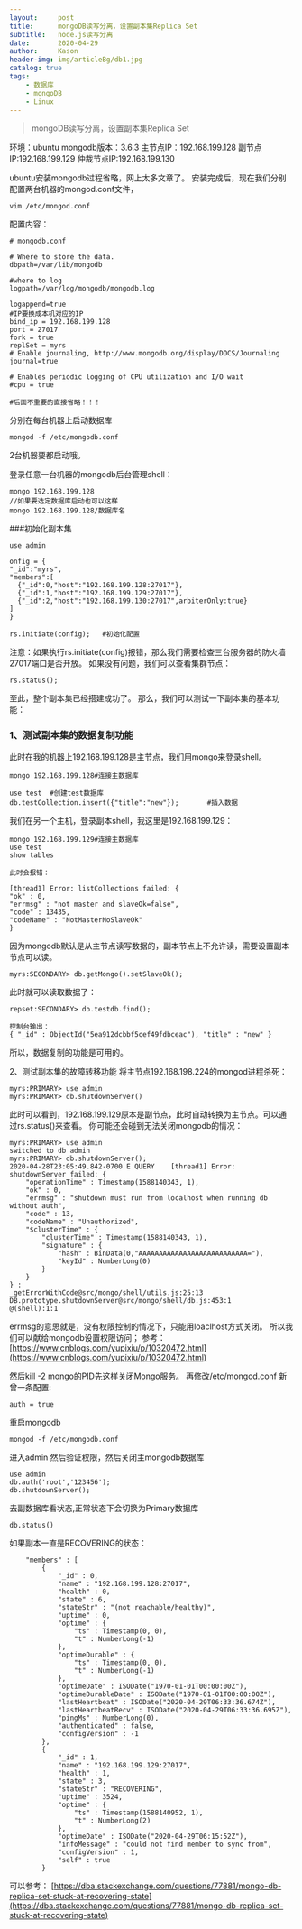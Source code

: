 ```yaml
---
layout:     post
title:      mongoDB读写分离，设置副本集Replica Set
subtitle:   node.js读写分离
date:       2020-04-29
author:     Kason
header-img: img/articleBg/db1.jpg
catalog: true
tags:
    - 数据库
    - mongoDB
    - Linux
---
```


>mongoDB读写分离，设置副本集Replica Set



环境：ubuntu
mongodb版本：3.6.3
主节点IP：192.168.199.128
副节点IP:192.168.199.129
仲裁节点IP:192.168.199.130

ubuntu安装mongodb过程省略，网上太多文章了。
安装完成后，现在我们分别配置两台机器的mongod.conf文件，
```
vim /etc/mongod.conf
```
配置内容：
```
# mongodb.conf

# Where to store the data.
dbpath=/var/lib/mongodb

#where to log
logpath=/var/log/mongodb/mongodb.log

logappend=true
#IP要换成本机对应的IP
bind_ip = 192.168.199.128
port = 27017
fork = true
replSet = myrs
# Enable journaling, http://www.mongodb.org/display/DOCS/Journaling
journal=true

# Enables periodic logging of CPU utilization and I/O wait
#cpu = true

#后面不重要的直接省略！！！

```
分别在每台机器上启动数据库
```
mongod -f /etc/mongodb.conf 
```
2台机器要都启动哦。

登录任意一台机器的mongodb后台管理shell：
```
mongo 192.168.199.128
//如果要选定数据库启动也可以这样
mongo 192.168.199.128/数据库名

```
###初始化副本集
```
use admin

onfig = {
"_id":"myrs",
"members":[
  {"_id":0,"host":"192.168.199.128:27017"},
  {"_id":1,"host":"192.168.199.129:27017"},
  {"_id":2,"host":"192.168.199.130:27017",arbiterOnly:true}
]
}

rs.initiate(config);   #初始化配置
```
注意：如果执行rs.initiate(config)报错，那么我们需要检查三台服务器的防火墙27017端口是否开放。 如果没有问题，我们可以查看集群节点：

```
rs.status();
```
至此，整个副本集已经搭建成功了。
那么，我们可以测试一下副本集的基本功能：
### 1、测试副本集的数据复制功能
此时在我的机器上192.168.199.128是主节点，我们用mongo来登录shell。
```
mongo 192.168.199.128#连接主数据库

use test  #创建test数据库
db.testCollection.insert({"title":"new"});       #插入数据
```
我们在另一个主机，登录副本shell，我这里是192.168.199.129：
```
mongo 192.168.199.129#连接主数据库
use test
show tables

此时会报错：

[thread1] Error: listCollections failed: {
"ok" : 0,
"errmsg" : "not master and slaveOk=false",
"code" : 13435,
"codeName" : "NotMasterNoSlaveOk"
} 
```
因为mongodb默认是从主节点读写数据的，副本节点上不允许读，需要设置副本节点可以读。
```
myrs:SECONDARY> db.getMongo().setSlaveOk();
```
此时就可以读取数据了：
```
repset:SECONDARY> db.testdb.find();

控制台输出：
{ "_id" : ObjectId("5ea912dcbbf5cef49fdbceac"), "title" : "new" }

```
所以，数据复制的功能是可用的。

2、测试副本集的故障转移功能
将主节点192.168.198.224的mongod进程杀死：
```
myrs:PRIMARY> use admin
myrs:PRIMARY> db.shutdownServer()
```
此时可以看到，192.168.199.129原本是副节点，此时自动转换为主节点。可以通过rs.status()来查看。
你可能还会碰到无法关闭mongodb的情况：
```
myrs:PRIMARY> use admin
switched to db admin
myrs:PRIMARY> db.shutdownServer();
2020-04-28T23:05:49.842-0700 E QUERY    [thread1] Error: shutdownServer failed: {
	"operationTime" : Timestamp(1588140343, 1),
	"ok" : 0,
	"errmsg" : "shutdown must run from localhost when running db without auth",
	"code" : 13,
	"codeName" : "Unauthorized",
	"$clusterTime" : {
		"clusterTime" : Timestamp(1588140343, 1),
		"signature" : {
			"hash" : BinData(0,"AAAAAAAAAAAAAAAAAAAAAAAAAAA="),
			"keyId" : NumberLong(0)
		}
	}
} :
_getErrorWithCode@src/mongo/shell/utils.js:25:13
DB.prototype.shutdownServer@src/mongo/shell/db.js:453:1
@(shell):1:1

````
errmsg的意思就是，没有权限控制的情况下，只能用loaclhost方式关闭。
所以我们可以献给mongodb设置权限访问；
参考：
[https://www.cnblogs.com/yupixiu/p/10320472.html](https://www.cnblogs.com/yupixiu/p/10320472.html)

然后kill -2 mongo的PID先这样关闭Mongo服务。
再修改/etc/mongod.conf
新曾一条配置:
```
auth = true
```
重启mongodb
```
mongod -f /etc/mongodb.conf 
```
进入admin 然后验证权限，然后关闭主mongodb数据库
```
use admin
db.auth('root','123456');
db.shutdownServer();
```
去副数据库看状态,正常状态下会切换为Primary数据库
```
db.status()
```
如果副本一直是RECOVERING的状态：
```
	"members" : [
		{
			"_id" : 0,
			"name" : "192.168.199.128:27017",
			"health" : 0,
			"state" : 6,
			"stateStr" : "(not reachable/healthy)",
			"uptime" : 0,
			"optime" : {
				"ts" : Timestamp(0, 0),
				"t" : NumberLong(-1)
			},
			"optimeDurable" : {
				"ts" : Timestamp(0, 0),
				"t" : NumberLong(-1)
			},
			"optimeDate" : ISODate("1970-01-01T00:00:00Z"),
			"optimeDurableDate" : ISODate("1970-01-01T00:00:00Z"),
			"lastHeartbeat" : ISODate("2020-04-29T06:33:36.674Z"),
			"lastHeartbeatRecv" : ISODate("2020-04-29T06:33:36.695Z"),
			"pingMs" : NumberLong(0),
			"authenticated" : false,
			"configVersion" : -1
		},
		{
			"_id" : 1,
			"name" : "192.168.199.129:27017",
			"health" : 1,
			"state" : 3,
			"stateStr" : "RECOVERING",
			"uptime" : 3524,
			"optime" : {
				"ts" : Timestamp(1588140952, 1),
				"t" : NumberLong(2)
			},
			"optimeDate" : ISODate("2020-04-29T06:15:52Z"),
			"infoMessage" : "could not find member to sync from",
			"configVersion" : 1,
			"self" : true
		}
```
可以参考：
[https://dba.stackexchange.com/questions/77881/mongo-db-replica-set-stuck-at-recovering-state](https://dba.stackexchange.com/questions/77881/mongo-db-replica-set-stuck-at-recovering-state)
